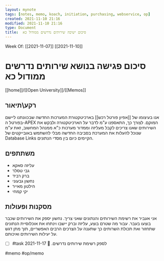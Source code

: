 ```yaml
---
layout: mynote
tags: [notes, memo, koach, initiation, purchasing, webservice, op] 
created: 2021-11-10 21:16
modified: 2021-11-10 21:16
type: Document
title:  סיכום ישיבה שירותים נדרשים ממודול כא 
---
```

Week Of: [[2021-11-07]]
[[2021-11-10]]


# סיכום פגישה בנושא שירותים נדרשים ממודול כא

[[home]]/[[Open University]]/[[Memos]]

## רקע\תיאור
אנו בעיצומו של [[אפיון פורטל רכש]] בארכיטקטורת המערכות החדשה שבכוונתנו ליישם בפורטל ה-APEX המוקם. לצורך כך, התאספנו ע"מ לדבר על הארכיטקטורה ולבקש את השירותים שאנו צריכים לקבל מעליזה וממדור מערכות כ"א ממנהל המחשוב, זאת ע"מ שנוכל להעלות את המערכת בסביבה החדשה מבלי להשתמש באובייקטים של Database Links הקיימים כיום בין מסדי הנתונים.

## משתתפים
- עליזה סאקא
- גבי טסלר
- ברק רביד
- נחשון גבעוני
- הילטון מאייר
- יקי קמחי 
## מסקנות ופעולות
אני אעביר את רשימת השירותים והנתונים שאני צריך.
נחשון יספק את השירותים שכבר בוצעו בעבר.
עבור מה שטרם בוצע, עליזה וברק יישבו וינתחו את אוכלוסיית הנתונים שתחזור ואת תכולת השרותים כך שתענה על הצרכים הרבים האפשריים, תוך מתן דגש על יעילות השירותים ואיכותם.

- [ ] #task לספק רשימת שירותים נדרשים. 📅 2021-11-17
 
#memo #op/memo
